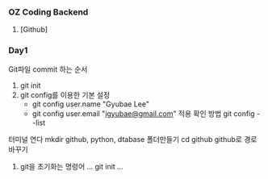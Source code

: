 ### OZ Coding Backend
1. [Github]

### Day1

Git파일 commit 하는 순서
1. git init
2. git config를 이용한 기본 설정
    - git config user.name "Gyubae Lee"
    - git config user.email "igyubae@gmail.com"
    적용 확인 방법 git config --list

터미널 연다
mkdir github, python, dtabase 폴더만들기
cd github github로 경로 바꾸기

1. git을 초기화는 명령어
...
    git init
...